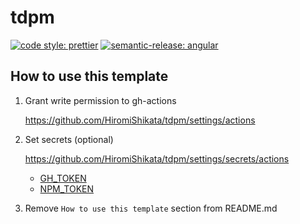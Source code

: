# tdpm

[![code style: prettier](https://img.shields.io/badge/code_style-prettier-ff69b4.svg?style=flat-square)](https://github.com/prettier/prettier)
[![semantic-release: angular](https://img.shields.io/badge/semantic--release-angular-e10079?logo=semantic-release)](https://github.com/semantic-release/semantic-release)

## How to use this template

1. Grant write permission to gh-actions

   https://github.com/HiromiShikata/tdpm/settings/actions

1. Set secrets (optional)

   https://github.com/HiromiShikata/tdpm/settings/secrets/actions
   - [GH_TOKEN](https://github.com/settings/tokens)
   - [NPM_TOKEN](https://www.npmjs.com/settings/hiromi/tokens)

1. Remove `How to use this template` section from README.md
